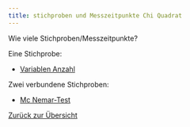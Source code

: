 ```yaml
---
title: stichproben und Messzeitpunkte Chi Quadrat
---
```


Wie viele Stichproben/Messzeitpunkte?

Eine Stichprobe:

* [Variablen Anzahl](/variablen-anzahl)

Zwei verbundene Stichproben:

* [Mc Nemar-Test](/mc-nemar-test)

[Zurück zur Übersicht](/skalenniveau-av)
